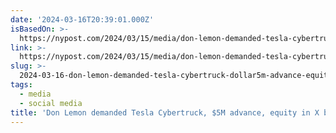 ```yaml
---
date: '2024-03-16T20:39:01.000Z'
isBasedOn: >-
  https://nypost.com/2024/03/15/media/don-lemon-demanded-tesla-cybertruck-5m-advance-equity-in-x-before-elon-musk-canned-him-sources/
link: >-
  https://nypost.com/2024/03/15/media/don-lemon-demanded-tesla-cybertruck-5m-advance-equity-in-x-before-elon-musk-canned-him-sources/
slug: >-
  2024-03-16-don-lemon-demanded-tesla-cybertruck-dollar5m-advance-equity-in-x-before-elon-m
tags:
  - media
  - social media
title: 'Don Lemon demanded Tesla Cybertruck, $5M advance, equity in X before Elon M'
---
```



